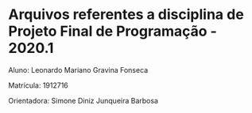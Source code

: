 # Arquivos referentes a disciplina de Projeto Final de Programação - 2020.1

Aluno: Leonardo Mariano Gravina Fonseca

Matrícula: 1912716

Orientadora: Simone Diniz Junqueira Barbosa
